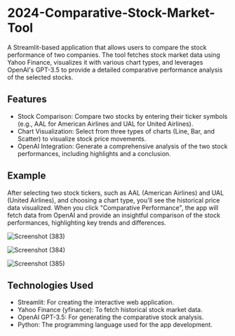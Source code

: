 # 2024-Comparative-Stock-Market-Tool

A Streamlit-based application that allows users to compare the stock performance of two companies. The tool fetches stock market data using Yahoo Finance, visualizes it with various chart types, and leverages OpenAI's GPT-3.5 to provide a detailed comparative performance analysis of the selected stocks.

## Features
- Stock Comparison: Compare two stocks by entering their ticker symbols (e.g., AAL for American Airlines and UAL for United Airlines).
- Chart Visualization: Select from three types of charts (Line, Bar, and Scatter) to visualize stock price movements.
- OpenAI Integration: Generate a comprehensive analysis of the two stock performances, including highlights and a conclusion.

## Example
After selecting two stock tickers, such as AAL (American Airlines) and UAL (United Airlines), and choosing a chart type, you'll see the historical price data visualized. When you click "Comparative Performance", the app will fetch data from OpenAI and provide an insightful comparison of the stock performances, highlighting key trends and differences.

![Screenshot (383)](https://github.com/user-attachments/assets/4e97300f-9c27-4be3-adfa-e632d6fff377)

![Screenshot (384)](https://github.com/user-attachments/assets/efdf286c-4d9d-4f11-a052-2c7b86015cf4)


![Screenshot (385)](https://github.com/user-attachments/assets/7bad505a-9d47-4b06-846a-ac58657df44a)

## Technologies Used
- Streamlit: For creating the interactive web application.
- Yahoo Finance (yfinance): To fetch historical stock market data.
- OpenAI GPT-3.5: For generating the comparative stock analysis.
- Python: The programming language used for the app development.
